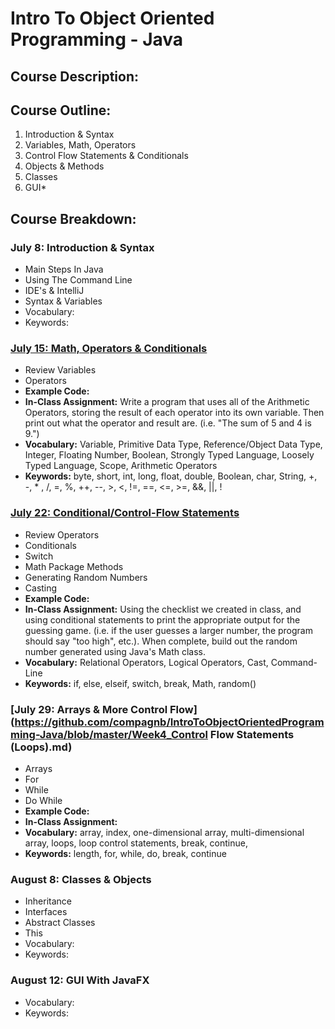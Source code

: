# Intro To Object Oriented Programming - Java

## Course Description:

## Course Outline:
1. Introduction & Syntax
2. Variables, Math, Operators
3. Control Flow Statements & Conditionals
4. Objects & Methods
5. Classes
6. GUI*

## Course Breakdown:
### July 8:  Introduction & Syntax
- Main Steps In Java
- Using The Command Line
- IDE's & IntelliJ
- Syntax & Variables
- Vocabulary:
- Keywords:

### [July 15: Math, Operators & Conditionals](https://github.com/compagnb/IntroToObjectOrientedProgramming-Java/blob/master/Week2_VariablesMathOperators.md)
- Review Variables
- Operators
- **Example Code:**
- **In-Class Assignment:** Write a program that uses all of the Arithmetic Operators, storing the result of each operator into its own variable. Then print out what the operator and result are. (i.e. "The sum of 5 and 4 is 9.")
- **Vocabulary:** Variable, Primitive Data Type, Reference/Object Data Type, Integer, Floating Number, Boolean, Strongly Typed Language, Loosely Typed Language, Scope, Arithmetic Operators
- **Keywords:** byte, short, int, long, float, double, Boolean, char, String, +, -, * , /, =, %, ++, --, >, <, !=, ==, <=, >=, &&, ||,  !

### [July 22: Conditional/Control-Flow Statements](https://github.com/compagnb/IntroToObjectOrientedProgramming-Java/blob/master/Week3_Conditionals.md)
- Review Operators
- Conditionals
- Switch
- Math Package Methods
- Generating Random Numbers
- Casting
- **Example Code:**
- **In-Class Assignment:** Using the checklist we created in class, and using conditional statements to print the appropriate output for the guessing game. (i.e. if the user guesses a larger number, the program should say "too high", etc.). When complete, build out the random number generated using Java's Math class.
- **Vocabulary:** Relational Operators, Logical Operators, Cast, Command-Line
- **Keywords:** if, else, elseif, switch, break, Math, random()

### [July 29: Arrays & More Control Flow](https://github.com/compagnb/IntroToObjectOrientedProgramming-Java/blob/master/Week4_Control Flow Statements (Loops).md)
- Arrays
- For
- While
- Do While
- **Example Code:**
- **In-Class Assignment:**
- **Vocabulary:** array, index, one-dimensional array, multi-dimensional array, loops, loop control statements, break, continue,
- **Keywords:** length, for, while, do, break, continue

### August 8:  Classes & Objects
- Inheritance
- Interfaces
- Abstract Classes
- This
- Vocabulary:
- Keywords:

### August 12:  GUI With JavaFX
- Vocabulary:
- Keywords:
